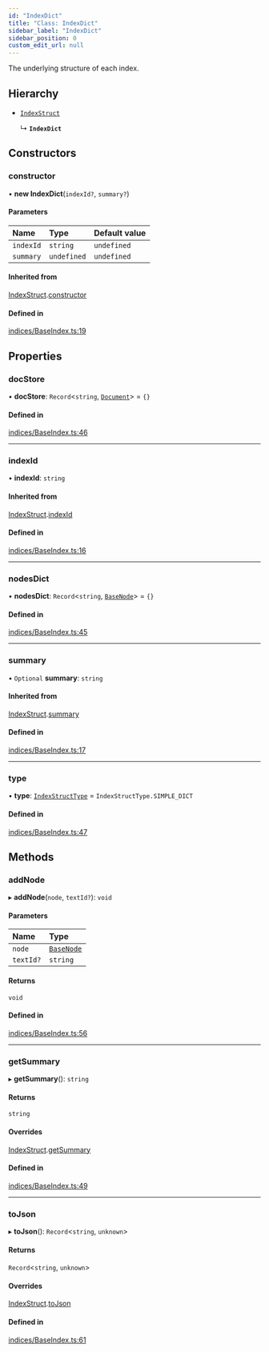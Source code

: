```yaml
---
id: "IndexDict"
title: "Class: IndexDict"
sidebar_label: "IndexDict"
sidebar_position: 0
custom_edit_url: null
---
```


The underlying structure of each index.

## Hierarchy

- [`IndexStruct`](IndexStruct.md)

  ↳ **`IndexDict`**

## Constructors

### constructor

• **new IndexDict**(`indexId?`, `summary?`)

#### Parameters

| Name | Type | Default value |
| :------ | :------ | :------ |
| `indexId` | `string` | `undefined` |
| `summary` | `undefined` | `undefined` |

#### Inherited from

[IndexStruct](IndexStruct.md).[constructor](IndexStruct.md#constructor)

#### Defined in

[indices/BaseIndex.ts:19](https://github.com/run-llama/LlamaIndexTS/blob/main/packages/core/src/indices/BaseIndex.ts#L19)

## Properties

### docStore

• **docStore**: `Record`<`string`, [`Document`](Document.md)\> = `{}`

#### Defined in

[indices/BaseIndex.ts:46](https://github.com/run-llama/LlamaIndexTS/blob/main/packages/core/src/indices/BaseIndex.ts#L46)

___

### indexId

• **indexId**: `string`

#### Inherited from

[IndexStruct](IndexStruct.md).[indexId](IndexStruct.md#indexid)

#### Defined in

[indices/BaseIndex.ts:16](https://github.com/run-llama/LlamaIndexTS/blob/main/packages/core/src/indices/BaseIndex.ts#L16)

___

### nodesDict

• **nodesDict**: `Record`<`string`, [`BaseNode`](BaseNode.md)\> = `{}`

#### Defined in

[indices/BaseIndex.ts:45](https://github.com/run-llama/LlamaIndexTS/blob/main/packages/core/src/indices/BaseIndex.ts#L45)

___

### summary

• `Optional` **summary**: `string`

#### Inherited from

[IndexStruct](IndexStruct.md).[summary](IndexStruct.md#summary)

#### Defined in

[indices/BaseIndex.ts:17](https://github.com/run-llama/LlamaIndexTS/blob/main/packages/core/src/indices/BaseIndex.ts#L17)

___

### type

• **type**: [`IndexStructType`](../enums/IndexStructType.md) = `IndexStructType.SIMPLE_DICT`

#### Defined in

[indices/BaseIndex.ts:47](https://github.com/run-llama/LlamaIndexTS/blob/main/packages/core/src/indices/BaseIndex.ts#L47)

## Methods

### addNode

▸ **addNode**(`node`, `textId?`): `void`

#### Parameters

| Name | Type |
| :------ | :------ |
| `node` | [`BaseNode`](BaseNode.md) |
| `textId?` | `string` |

#### Returns

`void`

#### Defined in

[indices/BaseIndex.ts:56](https://github.com/run-llama/LlamaIndexTS/blob/main/packages/core/src/indices/BaseIndex.ts#L56)

___

### getSummary

▸ **getSummary**(): `string`

#### Returns

`string`

#### Overrides

[IndexStruct](IndexStruct.md).[getSummary](IndexStruct.md#getsummary)

#### Defined in

[indices/BaseIndex.ts:49](https://github.com/run-llama/LlamaIndexTS/blob/main/packages/core/src/indices/BaseIndex.ts#L49)

___

### toJson

▸ **toJson**(): `Record`<`string`, `unknown`\>

#### Returns

`Record`<`string`, `unknown`\>

#### Overrides

[IndexStruct](IndexStruct.md).[toJson](IndexStruct.md#tojson)

#### Defined in

[indices/BaseIndex.ts:61](https://github.com/run-llama/LlamaIndexTS/blob/main/packages/core/src/indices/BaseIndex.ts#L61)
